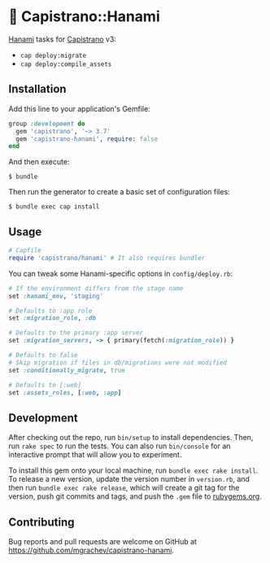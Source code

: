 # 🌸 Capistrano::Hanami

[Hanami](https://github.com/hanami/hanami) tasks for [Capistrano](https://github.com/capistrano/capistrano) v3:

  - `cap deploy:migrate`
  - `cap deploy:compile_assets`

## Installation

Add this line to your application's Gemfile:

```ruby
group :development do
  gem 'capistrano', '~> 3.7'
  gem 'capistrano-hanami', require: false
end
```

And then execute:

    $ bundle

Then run the generator to create a basic set of configuration files:

    $ bundle exec cap install

## Usage

```ruby
# Capfile
require 'capistrano/hanami' # It also requires bundler
```

You can tweak some Hanami-specific options in `config/deploy.rb`:

```ruby
# If the environment differs from the stage name
set :hanami_env, 'staging'

# Defaults to :app role
set :migration_role, :db

# Defaults to the primary :app server
set :migration_servers, -> { primary(fetch(:migration_role)) }

# Defaults to false
# Skip migration if files in db/migrations were not modified
set :conditionally_migrate, true

# Defaults to [:web]
set :assets_roles, [:web, :app]
```

## Development

After checking out the repo, run `bin/setup` to install dependencies. Then, run `rake spec` to run the tests. You can also run `bin/console` for an interactive prompt that will allow you to experiment.

To install this gem onto your local machine, run `bundle exec rake install`. To release a new version, update the version number in `version.rb`, and then run `bundle exec rake release`, which will create a git tag for the version, push git commits and tags, and push the `.gem` file to [rubygems.org](https://rubygems.org).

## Contributing

Bug reports and pull requests are welcome on GitHub at https://github.com/mgrachev/capistrano-hanami.

